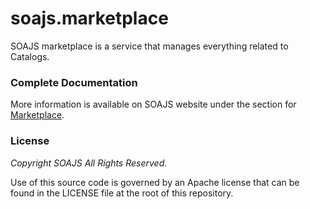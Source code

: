 # soajs.marketplace

SOAJS marketplace is a service that manages everything related to Catalogs.

### Complete Documentation
More information is available on SOAJS website under the section for [Marketplace](https://soajsorg.atlassian.net/wiki/x/AQD3Wg).

### License
*Copyright SOAJS All Rights Reserved.*

Use of this source code is governed by an Apache license that can be found in the LICENSE file at the root of this repository.
